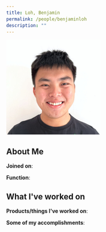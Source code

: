 ```yaml
---
title: Loh, Benjamin
permalink: /people/benjaminloh
description: ""
---
```


<img src="/images/headshots/benjaminloh.jpg" title="Loh, Benjamin" alt="Loh, Benjamin" style="width:50%;margin-left:0">

## About Me

**Joined on**: 

**Function**: 

## What I've worked on

**Products/things I've worked on**:


**Some of my accomplishments**:

